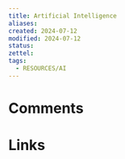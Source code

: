 ```yaml
---
title: Artificial Intelligence
aliases: 
created: 2024-07-12
modified: 2024-07-12
status: 
zettel: 
tags:
  - RESOURCES/AI
---
```

# Comments

# Links
